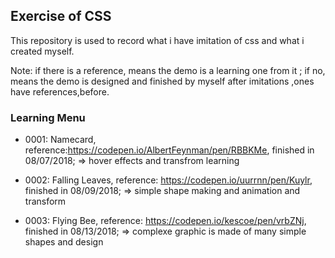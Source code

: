## Exercise of CSS

This repository is used to record what i have imitation of css and what i created myself.

Note: if there is a reference, means the demo is a learning one from it ; if no, means the demo is designed and finished by myself after imitations ,ones have references,before.

### Learning Menu
* 0001: Namecard, reference:https://codepen.io/AlbertFeynman/pen/RBBKMe, finished in 08/07/2018; => hover effects and transfrom learning

* 0002: Falling Leaves, reference: https://codepen.io/uurrnn/pen/Kuylr, finished in 08/09/2018; => simple shape making and animation and transform
 
 * 0003: Flying Bee, reference: https://codepen.io/kescoe/pen/vrbZNj, finished in 08/13/2018; => complexe graphic is made of many simple shapes and design